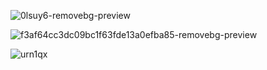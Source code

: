 ![0lsuy6-removebg-preview](https://github.com/user-attachments/assets/fe4fa3fb-1a43-4351-9130-7d01f51cfc93)

![f3af64cc3dc09bc1f63fde13a0efba85-removebg-preview](https://github.com/user-attachments/assets/c29478d8-5b95-4375-b877-d98c1af99f7e)


![urn1qx](https://github.com/user-attachments/assets/f7c0a7e8-6ae8-407f-b803-d653194ddf4c)

         
